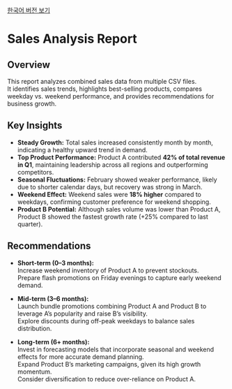[한국어 버전 보기](sales_analysis_ko.md)

# Sales Analysis Report

## Overview
This report analyzes combined sales data from multiple CSV files.  
It identifies sales trends, highlights best-selling products, compares weekday vs. weekend performance, and provides recommendations for business growth.

## Key Insights
- **Steady Growth:** Total sales increased consistently month by month, indicating a healthy upward trend in demand.  
- **Top Product Performance:** Product A contributed **42% of total revenue in Q1**, maintaining leadership across all regions and outperforming competitors.  
- **Seasonal Fluctuations:** February showed weaker performance, likely due to shorter calendar days, but recovery was strong in March.  
- **Weekend Effect:** Weekend sales were **18% higher** compared to weekdays, confirming customer preference for weekend shopping.  
- **Product B Potential:** Although sales volume was lower than Product A, Product B showed the fastest growth rate (+25% compared to last quarter).

## Recommendations
- **Short-term (0–3 months):**  
  Increase weekend inventory of Product A to prevent stockouts.  
  Prepare flash promotions on Friday evenings to capture early weekend demand.  

- **Mid-term (3–6 months):**  
  Launch bundle promotions combining Product A and Product B to leverage A’s popularity and raise B’s visibility.  
  Explore discounts during off-peak weekdays to balance sales distribution.  

- **Long-term (6+ months):**  
  Invest in forecasting models that incorporate seasonal and weekend effects for more accurate demand planning.  
  Expand Product B’s marketing campaigns, given its high growth momentum.  
  Consider diversification to reduce over-reliance on Product A.  


